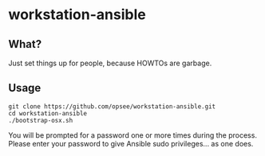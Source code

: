 # workstation-ansible

## What?

Just set things up for people, because HOWTOs are garbage.

## Usage

```
git clone https://github.com/opsee/workstation-ansible.git
cd workstation-ansible
./bootstrap-osx.sh
```

You will be prompted for a password one or more times during the process.
Please enter your password to give Ansible sudo privileges... as one does.
